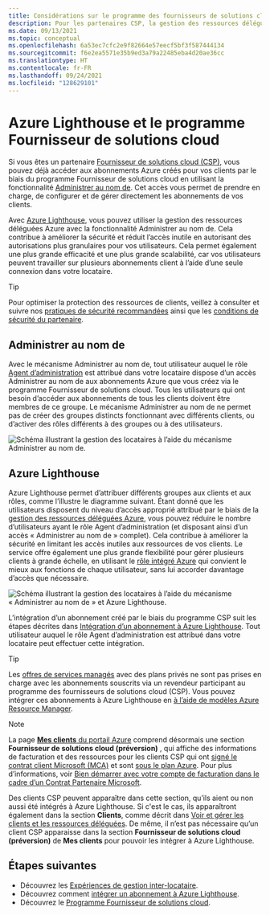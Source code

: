 ```yaml
---
title: Considérations sur le programme des fournisseurs de solutions cloud
description: Pour les partenaires CSP, la gestion des ressources déléguées Azure permet d’améliorer la sécurité et le contrôle en activant des autorisations précises.
ms.date: 09/13/2021
ms.topic: conceptual
ms.openlocfilehash: 6a53ec7cfc2e9f82664e57eecf5bf3f587444134
ms.sourcegitcommit: f6e2ea5571e35b9ed3a79a22485eba4d20ae36cc
ms.translationtype: HT
ms.contentlocale: fr-FR
ms.lasthandoff: 09/24/2021
ms.locfileid: "128629101"
---
```

# <a name="azure-lighthouse-and-the-cloud-solution-provider-program"></a>Azure Lighthouse et le programme Fournisseur de solutions cloud

Si vous êtes un partenaire [Fournisseur de solutions cloud (CSP)](/partner-center/csp-overview), vous pouvez déjà accéder aux abonnements Azure créés pour vos clients par le biais du programme Fournisseur de solutions cloud en utilisant la fonctionnalité [Administrer au nom de](https://channel9.msdn.com/Series/cspdev/Module-11-Admin-On-Behalf-Of-AOBO). Cet accès vous permet de prendre en charge, de configurer et de gérer directement les abonnements de vos clients.

Avec [Azure Lighthouse](../overview.md), vous pouvez utiliser la gestion des ressources déléguées Azure avec la fonctionnalité Administrer au nom de. Cela contribue à améliorer la sécurité et réduit l’accès inutile en autorisant des autorisations plus granulaires pour vos utilisateurs. Cela permet également une plus grande efficacité et une plus grande scalabilité, car vos utilisateurs peuvent travailler sur plusieurs abonnements client à l’aide d’une seule connexion dans votre locataire.

> [!TIP]
> Pour optimiser la protection des ressources de clients, veillez à consulter et suivre nos [pratiques de sécurité recommandées](recommended-security-practices.md) ainsi que les [conditions de sécurité du partenaire](/partner-center/partner-security-requirements).

## <a name="administer-on-behalf-of-aobo"></a>Administrer au nom de

Avec le mécanisme Administrer au nom de, tout utilisateur auquel le rôle [Agent d’administration](/partner-center/permissions-overview#manage-commercial-transactions-in-partner-center-azure-ad-and-csp-roles) est attribué dans votre locataire dispose d’un accès Administrer au nom de aux abonnements Azure que vous créez via le programme Fournisseur de solutions cloud. Tous les utilisateurs qui ont besoin d’accéder aux abonnements de tous les clients doivent être membres de ce groupe. Le mécanisme Administrer au nom de ne permet pas de créer des groupes distincts fonctionnant avec différents clients, ou d’activer des rôles différents à des groupes ou à des utilisateurs.

![Schéma illustrant la gestion des locataires à l’aide du mécanisme Administrer au nom de.](../media/csp-1.jpg)

## <a name="azure-lighthouse"></a>Azure Lighthouse

Azure Lighthouse permet d’attribuer différents groupes aux clients et aux rôles, comme l’illustre le diagramme suivant. Étant donné que les utilisateurs disposent du niveau d’accès approprié attribué par le biais de la [gestion des ressources déléguées Azure](architecture.md), vous pouvez réduire le nombre d’utilisateurs ayant le rôle Agent d’administration (et disposant ainsi d’un accès « Administrer au nom de » complet). Cela contribue à améliorer la sécurité en limitant les accès inutiles aux ressources de vos clients. Le service offre également une plus grande flexibilité pour gérer plusieurs clients à grande échelle, en utilisant le [rôle intégré Azure](tenants-users-roles.md#role-support-for-azure-lighthouse) qui convient le mieux aux fonctions de chaque utilisateur, sans lui accorder davantage d’accès que nécessaire.

![Schéma illustrant la gestion des locataires à l’aide du mécanisme « Administrer au nom de » et Azure Lighthouse.](../media/csp-2.jpg)

L’intégration d’un abonnement créé par le biais du programme CSP suit les étapes décrites dans [Intégration d’un abonnement à Azure Lighthouse](../how-to/onboard-customer.md). Tout utilisateur auquel le rôle Agent d’administration est attribué dans votre locataire peut effectuer cette intégration.

> [!TIP]
> Les [offres de services managés](managed-services-offers.md) avec des plans privés ne sont pas prises en charge avec les abonnements souscrits via un revendeur participant au programme des fournisseurs de solutions cloud (CSP). Vous pouvez intégrer ces abonnements à Azure Lighthouse en [à l’aide de modèles Azure Resource Manager](../how-to/onboard-customer.md).

> [!NOTE]
> La page [**Mes clients** du portail Azure](../how-to/view-manage-customers.md) comprend désormais une section **Fournisseur de solutions cloud (préversion)** , qui affiche des informations de facturation et des ressources pour les clients CSP qui ont [signé le contrat client Microsoft (MCA)](/partner-center/confirm-customer-agreement) et sont [sous le plan Azure](/partner-center/azure-plan-get-started). Pour plus d’informations, voir [Bien démarrer avec votre compte de facturation dans le cadre d’un Contrat Partenaire Microsoft](../../cost-management-billing/understand/mpa-overview.md).
>
> Des clients CSP peuvent apparaître dans cette section, qu’ils aient ou non aussi été intégrés à Azure Lighthouse. Si c'est le cas, ils apparaîtront également dans la section **Clients**, comme décrit dans [Voir et gérer les clients et les ressources déléguées](../how-to/view-manage-customers.md). De même, il n’est pas nécessaire qu’un client CSP apparaisse dans la section **Fournisseur de solutions cloud (préversion)** de **Mes clients** pour pouvoir les intégrer à Azure Lighthouse.

## <a name="next-steps"></a>Étapes suivantes

- Découvrez les [Expériences de gestion inter-locataire](cross-tenant-management-experience.md).
- Découvrez comment [intégrer un abonnement à Azure Lighthouse](../how-to/onboard-customer.md).
- Découvrez le [Programme Fournisseur de solutions cloud](/partner-center/csp-overview).
